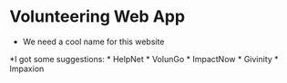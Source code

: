 # Volunteering Web App
- We need a cool name for this website

*I got some suggestions:
    * HelpNet
    * VolunGo
    * ImpactNow
    * Givinity
    * Impaxion
